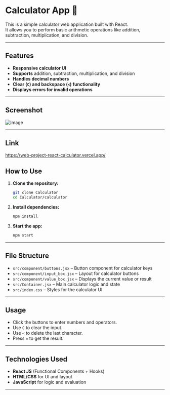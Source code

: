 # Calculator App 🧮

This is a simple calculator web application built with React.  
It allows you to perform basic arithmetic operations like addition, subtraction, multiplication, and division.

---

## Features

- **Responsive calculator UI**
- **Supports** addition, subtraction, multiplication, and division
- **Handles decimal numbers**
- **Clear (`C`) and backspace (`<`) functionality**
- **Displays errors for invalid operations**

---

## Screenshot

<!-- Add your screenshot here -->
![image](https://github.com/user-attachments/assets/2962ba28-eefe-4ee7-9fe4-3d27d80aaf3e)

---

## Link
<https://web-project-react-calculator.vercel.app/>

## How to Use

1. **Clone the repository:**
   ```bash
   git clone Calculator
   cd Calculator/calculator
   ```

2. **Install dependencies:**
   ```bash
   npm install
   ```

3. **Start the app:**
   ```bash
   npm start
   ```

---

## File Structure

- `src/component/buttons.jsx` – Button component for calculator keys
- `src/component/input_box.jsx` – Layout for calculator buttons
- `src/component/value_box.jsx` – Displays the current value or result
- `src/Container.jsx` – Main calculator logic and state
- `src/index.css` – Styles for the calculator UI

---

## Usage

- Click the buttons to enter numbers and operators.
- Use `C` to clear the input.
- Use `<` to delete the last character.
- Press `=` to get the result.

---

## Technologies Used

- **React JS** (Functional Components + Hooks)
- **HTML/CSS** for UI and layout
- **JavaScript** for logic and evaluation

---
